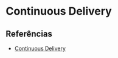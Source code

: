# Continuous Delivery

## Referências

- [Continuous Delivery](https://www.thoughtworks.com/continuous-delivery)
